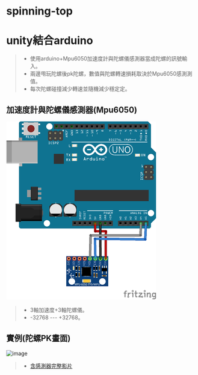 # spinning-top

# unity結合arduino

> * 使用arduino+Mpu6050加速度計與陀螺儀感測器當成陀螺的訊號輸入。
> * 兩邊甩玩陀螺後pk陀螺，數值與陀螺轉速損耗取決於Mpu6050感測測值。
> * 每次陀螺碰撞減少轉速並隨機減少穩定定。

## 加速度計與陀螺儀感測器(Mpu6050)
![image](https://github.com/zzziwwwei/spinning-top/blob/main/MPU6050_bb.png)
> * 3軸加速度+3軸陀螺儀。
> * -32768 --- +32768。
## 實例(陀螺PK畫面)
 ![image](https://github.com/zzziwwwei/spinning-top/blob/main/%E9%99%80%E8%9E%BA.gif)
> * [含感測器完整影片](https://drive.google.com/file/d/1ThbF6pD3_05FYGPYYjKqjQHmnOGtCAG-/view?usp=drive_link)








